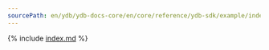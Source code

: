 ```yaml
---
sourcePath: en/ydb/ydb-docs-core/en/core/reference/ydb-sdk/example/index.md
---
```


{% include [index.md](_includes/index.md) %}

